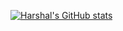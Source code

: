[![Harshal's GitHub stats](https://github-readme-stats.vercel.app/api?username=harshal-gajare-nwl)](https://github.com/harshal-gajare-nwl/github-readme-stats)
